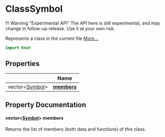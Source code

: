 # ClassSymbol

!!! Warning "Experimental API"
    The API here is still experimental, and may change in follow-up release. Use it at your own risk.


Represents a class in the current file [More...](#detailed-description)

```qml
import Knut
```

## Properties

| | Name |
|-|-|
|vector&lt;[Symbol](../knut/symbol.md)>|**[members](#members)**|

## Property Documentation

#### <a name="members"></a>vector&lt;[Symbol](../knut/symbol.md)> **members**

Returns the list of members (both data and functions) of this class.
